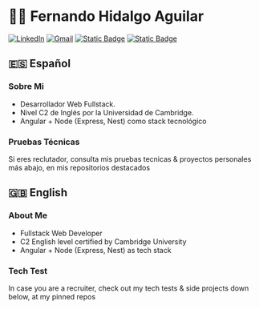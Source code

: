 # 👨‍💻 Fernando Hidalgo Aguilar
[![LinkedIn](https://img.shields.io/badge/Linkedin-%230077B5.svg?logo=linkedin&logoColor=white)](https://www.linkedin.com/in/fernando-hidalgo-aguilar-047)
[![Gmail](https://img.shields.io/badge/Gmail--informational?style=social&logo=gmail)](mailto:fernan.hidalgo02@gmail.com)
[![Static Badge](https://img.shields.io/badge/CV-English-blue)](https://github.com/user-attachments/files/17939761/CV.English.Fernando.Miguel.Hidalgo.Aguilar.pdf/)
[![Static Badge](https://img.shields.io/badge/CV-Español-red)](https://github.com/user-attachments/files/17939871/CV.Espanol.Fernando.Miguel.Hidalgo.Aguilar.pdf/)



## 🇪🇸 Español
### Sobre Mi
- Desarrollador Web Fullstack.
- Nivel C2 de Inglés por la Universidad de Cambridge.
- Angular + Node (Express, Nest) como stack tecnológico

### Pruebas Técnicas
Si eres reclutador, consulta mis pruebas tecnicas & proyectos personales más abajo, en mis repositorios destacados

## 🇬🇧 English
### About Me
- Fullstack Web Developer
- C2 English level certified by Cambridge University
- Angular + Node (Express, Nest) as tech stack

### Tech Test
In case you are a recruiter, check out my tech tests & side projects down below, at my pinned repos
